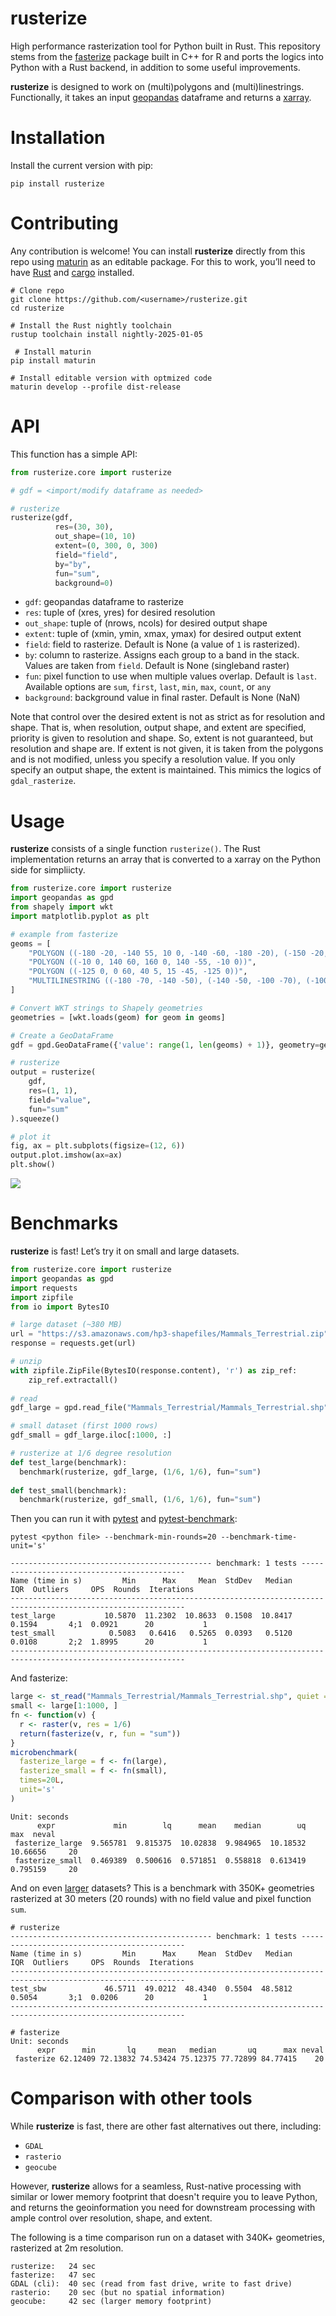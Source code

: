 # rusterize

High performance rasterization tool for Python built in Rust. This
repository stems from the [fasterize](https://github.com/ecohealthalliance/fasterize.git) package built in C++
for R and ports the logics into Python with a Rust backend, in addition to some useful improvements.

**rusterize** is designed to work on (multi)polygons and (multi)linestrings. Functionally, it takes an input [geopandas](https://geopandas.org/en/stable/) dataframe and returns a [xarray](https://docs.xarray.dev/en/stable/). 

# Installation

Install the current version with pip:

``` shell
pip install rusterize
```

# Contributing

Any contribution is welcome! You can install **rusterize** directly
from this repo using [maturin](https://www.maturin.rs/) as an editable
package. For this to work, you’ll need to have [Rust](https://www.rust-lang.org/tools/install) and
[cargo](https://doc.rust-lang.org/cargo/getting-started/installation.html)
installed.

``` shell
# Clone repo
git clone https://github.com/<username>/rusterize.git
cd rusterize

# Install the Rust nightly toolchain
rustup toolchain install nightly-2025-01-05

 # Install maturin
pip install maturin

# Install editable version with optmized code
maturin develop --profile dist-release
```

# API

This function has a simple API:

``` python
from rusterize.core import rusterize

# gdf = <import/modify dataframe as needed>

# rusterize
rusterize(gdf,
          res=(30, 30),
          out_shape=(10, 10)
          extent=(0, 300, 0, 300)
          field="field",
          by="by",
          fun="sum",
          background=0) 
```

- `gdf`: geopandas dataframe to rasterize
- `res`: tuple of (xres, yres) for desired resolution
- `out_shape`: tuple of (nrows, ncols) for desired output shape
- `extent`: tuple of (xmin, ymin, xmax, ymax) for desired output extent
- `field`: field to rasterize. Default is None (a value of `1` is rasterized).
- `by`: column to rasterize. Assigns each group to a band in the
  stack. Values are taken from `field`. Default is None (singleband raster)
- `fun`: pixel function to use when multiple values overlap. Default is
  `last`. Available options are `sum`, `first`, `last`, `min`, `max`, `count`, or `any`
- `background`: background value in final raster. Default is None (NaN)

Note that control over the desired extent is not as strict as for resolution and shape. That is,
when resolution, output shape, and extent are specified, priority is given to resolution and shape.
So, extent is not guaranteed, but resolution and shape are. If extent is not given, it is taken
from the polygons and is not modified, unless you specify a resolution value. If you only specify an output
shape, the extent is maintained. This mimics the logics of `gdal_rasterize`.

# Usage

**rusterize** consists of a single function `rusterize()`. The Rust implementation
returns an array that is converted to a xarray on the Python side
for simpliicty.

``` python
from rusterize.core import rusterize
import geopandas as gpd
from shapely import wkt
import matplotlib.pyplot as plt

# example from fasterize
geoms = [
    "POLYGON ((-180 -20, -140 55, 10 0, -140 -60, -180 -20), (-150 -20, -100 -10, -110 20, -150 -20))",
    "POLYGON ((-10 0, 140 60, 160 0, 140 -55, -10 0))",
    "POLYGON ((-125 0, 0 60, 40 5, 15 -45, -125 0))",
    "MULTILINESTRING ((-180 -70, -140 -50), (-140 -50, -100 -70), (-100 -70, -60 -50), (-60 -50, -20 -70), (-20 -70, 20 -50), (20 -50, 60 -70), (60 -70, 100 -50), (100 -50, 140 -70), (140 -70, 180 -50))"
]

# Convert WKT strings to Shapely geometries
geometries = [wkt.loads(geom) for geom in geoms]

# Create a GeoDataFrame
gdf = gpd.GeoDataFrame({'value': range(1, len(geoms) + 1)}, geometry=geometries, crs='EPSG:32619')

# rusterize
output = rusterize(
    gdf,
    res=(1, 1),
    field="value",
    fun="sum"
).squeeze()

# plot it
fig, ax = plt.subplots(figsize=(12, 6))
output.plot.imshow(ax=ax)
plt.show()
```

![](img/plot.png)

# Benchmarks

**rusterize** is fast! Let’s try it on small and large datasets.

``` python
from rusterize.core import rusterize
import geopandas as gpd
import requests
import zipfile
from io import BytesIO

# large dataset (~380 MB)
url = "https://s3.amazonaws.com/hp3-shapefiles/Mammals_Terrestrial.zip"
response = requests.get(url)

# unzip
with zipfile.ZipFile(BytesIO(response.content), 'r') as zip_ref:
    zip_ref.extractall()
    
# read
gdf_large = gpd.read_file("Mammals_Terrestrial/Mammals_Terrestrial.shp")

# small dataset (first 1000 rows)
gdf_small = gdf_large.iloc[:1000, :]

# rusterize at 1/6 degree resolution
def test_large(benchmark):
  benchmark(rusterize, gdf_large, (1/6, 1/6), fun="sum")
   
def test_small(benchmark):
  benchmark(rusterize, gdf_small, (1/6, 1/6), fun="sum")  
```

Then you can run it with [pytest](https://docs.pytest.org/en/stable/)
and
[pytest-benchmark](https://pytest-benchmark.readthedocs.io/en/stable/):

```
pytest <python file> --benchmark-min-rounds=20 --benchmark-time-unit='s'

--------------------------------------------- benchmark: 1 tests --------------------------------------------
Name (time in s)         Min      Max     Mean  StdDev   Median     IQR  Outliers     OPS  Rounds  Iterations
-------------------------------------------------------------------------------------------------------------
test_large           10.5870  11.2302  10.8633  0.1508  10.8417  0.1594       4;1  0.0921      20           1
test_small            0.5083   0.6416   0.5265  0.0393   0.5120  0.0108       2;2  1.8995      20           1
-------------------------------------------------------------------------------------------------------------
```

And fasterize:

``` r
large <- st_read("Mammals_Terrestrial/Mammals_Terrestrial.shp", quiet = TRUE)
small <- large[1:1000, ]
fn <- function(v) {
  r <- raster(v, res = 1/6)
  return(fasterize(v, r, fun = "sum"))
}
microbenchmark(
  fasterize_large = f <- fn(large),
  fasterize_small = f <- fn(small),
  times=20L,
  unit='s'
)
```

```
Unit: seconds
      expr             min        lq      mean    median        uq       max  neval
 fasterize_large  9.565781  9.815375  10.02838  9.984965  10.18532  10.66656     20
 fasterize_small  0.469389  0.500616  0.571851  0.558818  0.613419  0.795159     20
```

And on even
[larger](https://open.canada.ca/data/en/dataset/fbf12500-bffe-4209-a1ae-fba86f154ebf/resource/cc90d77c-fba3-4f84-b30a-e684cfe0649a)
datasets? This is a benchmark with 350K+ geometries rasterized at 30
meters (20 rounds) with no field value and pixel function `sum`.

```
# rusterize
--------------------------------------------- benchmark: 1 tests --------------------------------------------
Name (time in s)         Min      Max     Mean  StdDev   Median     IQR  Outliers     OPS  Rounds  Iterations
-------------------------------------------------------------------------------------------------------------
test_sbw             46.5711  49.0212  48.4340  0.5504  48.5812  0.5054       3;1  0.0206      20           1
-------------------------------------------------------------------------------------------------------------

# fasterize
Unit: seconds
      expr      min       lq     mean   median       uq      max neval
 fasterize 62.12409 72.13832 74.53424 75.12375 77.72899 84.77415    20
```

# Comparison with other tools

While **rusterize** is fast, there are other fast alternatives out there, including:
- `GDAL`
- `rasterio`
- `geocube`

However, **rusterize** allows for a seamless, Rust-native processing with similar or lower memory footprint that doesn't require you to leave Python, and returns the geoinformation you need for downstream processing with ample control over resolution, shape, and extent.

The following is a time comparison run on a dataset with 340K+ geometries, rasterized at 2m resolution.
```
rusterize:   24 sec
fasterize:   47 sec
GDAL (cli):  40 sec (read from fast drive, write to fast drive)
rasterio:    20 sec (but no spatial information)
geocube:     42 sec (larger memory footprint)
```